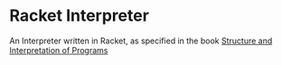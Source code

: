 # Racket Interpreter

An Interpreter written in Racket, as specified in the book [Structure and Interpretation of Programs](https://mitp-content-server.mit.edu/books/content/sectbyfn/books_pres_0/6515/sicp.zip/index.html)
